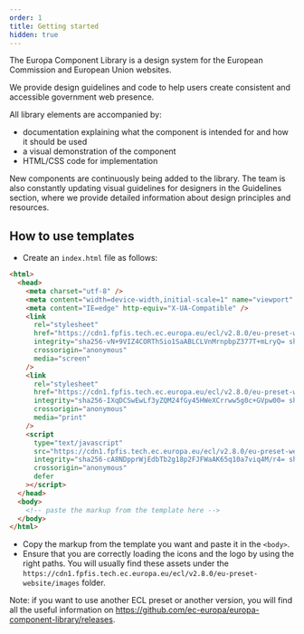 ```yaml
---
order: 1
title: Getting started
hidden: true
---
```


The Europa Component Library is a design system for the European Commission and European Union websites.

We provide design guidelines and code to help users create consistent and accessible government web presence.

All library elements are accompanied by:

- documentation explaining what the component is intended for and how it should be used
- a visual demonstration of the component
- HTML/CSS code for implementation

New components are continuously being added to the library. The team is also constantly updating visual guidelines for designers in the Guidelines section, where we provide detailed information about design principles and resources.

## How to use templates

- Create an `index.html` file as follows:

```html
<html>
  <head>
    <meta charset="utf-8" />
    <meta content="width=device-width,initial-scale=1" name="viewport" />
    <meta content="IE=edge" http-equiv="X-UA-Compatible" />
    <link
      rel="stylesheet"
      href="https://cdn1.fpfis.tech.ec.europa.eu/ecl/v2.8.0/eu-preset-website/styles/ecl-eu-preset-website.css"
      integrity="sha256-vN+9VIZ4CORThSio1SaABLCLVnMrnpbpZ377T+mLryQ= sha384-oRXRz1rbQ+Oqs5eHy+uCjJTwQdObWCn8qzJ5jnlbB8+CKullQFn4xBdujMymDgbV sha512-8crfdn00IoN/38FIR8gsswLwtV3mYEmQ6OMUwteLUa/DWF2c6hHMI6f2L0N6gRDhK3tkC98jmvrujF16TZI4tg=="
      crossorigin="anonymous"
      media="screen"
    />
    <link
      rel="stylesheet"
      href="https://cdn1.fpfis.tech.ec.europa.eu/ecl/v2.8.0/eu-preset-website/styles/ecl-eu-preset-website-print.css"
      integrity="sha256-IXqDCSwEwLf3yZQM24fGy45HWeXCrrww5g0c+GVpw00= sha384-6FLMaZv+8aly0KbEssOlP+Dke7U8L+wGO6NXqBserED+YhnqsK18LXJDn/LCnHP8 sha512-6Mb0YivV0moG2DK07dUgcVbGTt3GdhYmdzgPQ4pMnrs1w4dOzdKu7eusmXzyNBv7WxvoDIRWBv36dQXXqPmDMQ=="
      crossorigin="anonymous"
      media="print"
    />
    <script
      type="text/javascript"
      src="https://cdn1.fpfis.tech.ec.europa.eu/ecl/v2.8.0/eu-preset-website/scripts/ecl-eu-preset-website.js"
      integrity="sha256-cA8NDpprWjEdbTb2g18p2FJFWaAK65q10a7viq4M/r4= sha384-s17b7rOaXbcJGP6TPlTu7Q7nM5olWCeCL2aJj7jkBEYFMawnDQU8+hQrUGArTk1e sha512-R6vFpHHEBcNvOrTP+l3LcmIfRRK4mQKXJch20rUdLZicqj5kqbG8q1qPYD5AEFTjU9ZTHh5n67frCri3QnVDBw=="
      crossorigin="anonymous"
      defer
    ></script>
  </head>
  <body>
    <!-- paste the markup from the template here -->
  </body>
</html>
```

- Copy the markup from the template you want and paste it in the `<body>`.
- Ensure that you are correctly loading the icons and the logo by using the right paths. You will usually find these assets under the `https://cdn1.fpfis.tech.ec.europa.eu/ecl/v2.8.0/eu-preset-website/images` folder.

Note: if you want to use another ECL preset or another version, you will find all the useful information on https://github.com/ec-europa/europa-component-library/releases.
